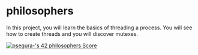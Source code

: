 <h1> philosophers </h1>
<p>In this project, you will learn the basics of threading a process.
You will see how to create threads and you will discover mutexes.</p>
<a href="https://profile.intra.42.fr/users/psegura-" target="_blank"><img src="https://badge42.vercel.app/api/v2/cl4vhf07q009309meq23tthiv/project/2926078" alt="psegura-'s 42 philosophers Score" /></a>

